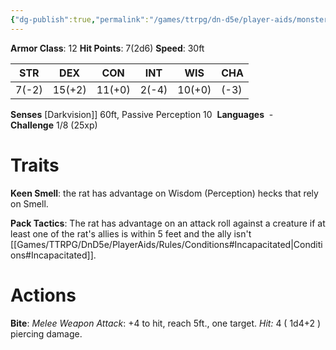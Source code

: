 ```yaml
---
{"dg-publish":true,"permalink":"/games/ttrpg/dn-d5e/player-aids/monsters/giant-rat/","tags":["TTRPG/DND/5e","StatBlock"],"noteIcon":""}
---
```



**Armor Class**:  12
**Hit Points**:  7(2d6)
**Speed**: 30ft

|  STR   | DEX    | CON | INT| WIS | CHA |
| --- | --- | --- | --- | --- | --- | 
| 7(-2)    | 15(+2)    | 11(+0)     | 2(-4) | 10(+0) | (-3)|

**Senses** [Darkvision]] 60ft, Passive Perception 10 
**Languages**   -
**Challenge** 1/8 (25xp)

# Traits
**Keen Smell**: the rat has advantage on Wisdom (Perception) hecks that rely on Smell. 

**Pack Tactics**: The rat has advantage on an attack roll against a creature if at least one of the rat's allies is within 5 feet and the ally isn't [[Games/TTRPG/DnD5e/PlayerAids/Rules/Conditions#Incapacitated\|Conditions#Incapacitated]].

# Actions
**Bite**: *Melee Weapon Attack*: +4 to hit, reach 5ft., one target. *Hit:* 4 ( 1d4+2 ) piercing damage. 
